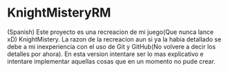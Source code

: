 # KnightMisteryRM
(Spanish)
Este proyecto es una recreacion de mi juego(Que nunca lance xD) KnightMistery.
La razon de la recreacion aun si ya la habia detallado se debe a mi inexperiencia con el uso de Git y GitHub(No volvere a decir los detalles por ahora). En esta version intentare ser lo mas explicativo e intentare implementar aquellas cosas que en un momento no pude crear.
